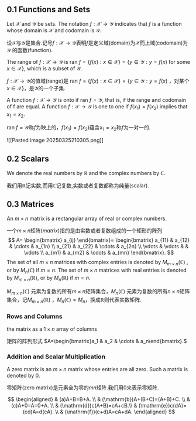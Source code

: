 ## 0.1 Functions and Sets

Let $\mathscr{X}$ and $\mathscr{Y}$ be sets. The notation $f: \mathscr{X} \rightarrow \mathscr{Y}$ indicates that $f$ is a function whose domain is $\mathscr{X}$ and codomain is $\mathscr{Y}$.

设$\mathscr{X}$与$\mathscr{Y}$是集合.记号$f: \mathscr{X} \rightarrow \mathscr{Y}$表明$f$是定义域(domain)为$\mathscr{X}$而上域(codomain)为$\mathscr{Y}$
的函数(function).

The range of $f: \mathscr{X} \rightarrow \mathscr{Y}$ is $\text { ran } f=\{f(x): x \in \mathscr{X}\}=\{y \in \mathscr{Y}: y=f(x) \text{ for some }x\in\mathscr{X}\}$, which is a subset of $\mathscr{Y}$.

$f: \mathscr{X} \rightarrow \mathscr{Y}$的值域(range)是$\text { ran } f=\{f(x): x \in \mathscr{X}\}=\{y \in \mathscr{Y}: y=f(x) \text { ，对某个 } x \in \mathscr{X}\}$，是$\mathscr{Y}$的一个子集.

A function $f: \mathscr{X} \rightarrow \mathscr{Y}$ is onto if $\text { ran } f =  \mathscr{Y}$, that is, if the range and codomain of f are equal. A function   $f: \mathscr{X} \rightarrow \mathscr{Y}$  is one to one if $f(x_1)=f(x_2)$ implies that $x_1=x_2$.

$\text { ran } f =  \mathscr{Y}$称$f$为映上的，$f(x_1)=f(x_2)$蕴含$x_1=x_2$称$f$为一对一的.

![[Pasted image 20250325210305.png]]
## 0.2 Scalars

We denote the real numbers by $\mathbb{R}$ and the complex numbers by $\mathbb{C}$.

我们用$\mathbb{R}$记实数,而用$\mathbb{C}$记复数,实数或者复数都称为纯量(scalar).

## 0.3 Matrices

An $m\times n$ matrix is a rectangular array of real or complex numbers.

一个$m\times n$矩阵(*matrix*)指的是由实数或者复数组成的一个矩形的阵列
$$
A=
\begin{bmatrix}
a_{ij}
\end{bmatrix}=
\begin{bmatrix}
a_{11} & a_{12} & \cdots & a_{1n} \\
a_{21} & a_{22} & \cdots & a_{2n} \\
\vdots & \vdots & & \vdots \\
a_{m1} & a_{m2} & \cdots & a_{mn}
\end{bmatrix}.
$$
The set of all  $m\times n$ matrices with complex entries is denoted by $M_{m\times n}(\mathbb{C})$ , or by $M_n(\mathbb{C})$  if $m = n$. The set of  $m\times n$ matrices with real entries is denoted by $M_{m\times n}(\mathbb{R})$, or by $M_n(\mathbb{R})$  if  $m = n$.

$M_{m\times n}(\mathbb{C})$ 元素为复数的所有$m\times n$矩阵集合，$M_n(\mathbb{C})$ 元素为复数的所有$n\times n$矩阵集合，记${M}_{m\times n}(\mathbb{R})$ ，$M_n(\mathbb{C})=M_n$，换成$\mathbb{R}$则代表实数矩阵.

### Rows and Columns

the matrix  as a $1\times n$ array of columns

矩阵的阵列形式 $A=\begin{bmatrix}a_1 & a_2 & \cdots & a_n\end{bmatrix}.$

### Addition and Scalar Multiplication

A zero matrix is an $m\times n$ matrix whose entries are all zero. Such a matrix is denoted by 0.

零矩阵(zero matrix)是元素全为零的$mn$矩阵.我们用0来表示零矩阵.

$$
\begin{aligned}
 & (a)A+B=B+A. \\
 & (\mathrm{b})A+(B+C)=(A+B)+C. \\
 & (c)A+0=A=0+A. \\
 & (\mathrm{d})c(A+B)=cA+cB.\\
  & (\mathrm{e})c(dA)=(cd)A=d(cA). \\
 & (\mathrm{f})(c+d)A=cA+dA.
\end{aligned}
$$